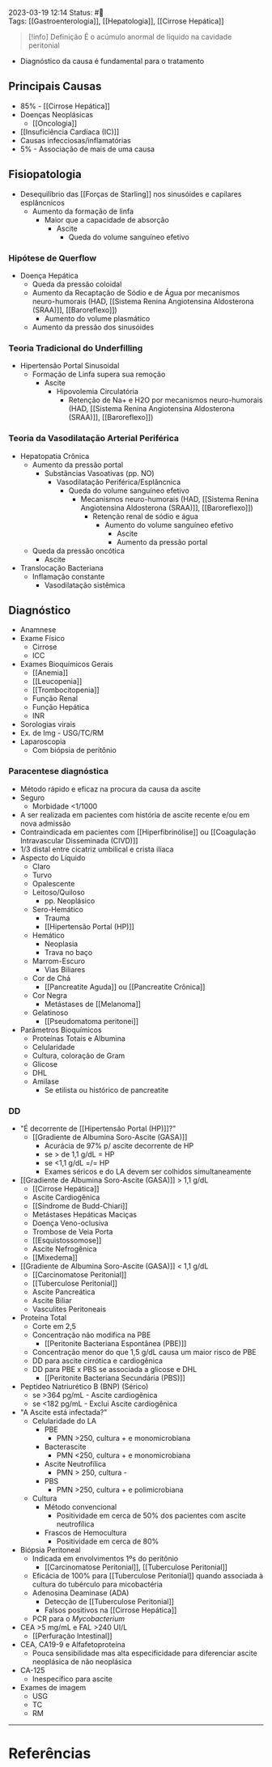 2023-03-19 12:14
Status: #🌱   
Tags: [[Gastroenterologia]], [[Hepatologia]], [[Cirrose Hepática]]
<br/>
>[!info] Definição
>É o acúmulo anormal de líquido na cavidade peritonial
- Diagnóstico da causa é fundamental para o tratamento
## Principais Causas
- 85% - [[Cirrose Hepática]]
- Doenças Neoplásicas
	- [[Oncologia]]
- [[Insuficiência Cardíaca (IC)]]
- Causas infecciosas/inflamatórias
- 5% - Associação de mais de uma causa
## Fisiopatologia
- Desequilíbrio das [[Forças de Starling]] nos sinusóides e capilares esplâncnicos
	- Aumento da formação de linfa
		- Maior que a capacidade de absorção
			- Ascite
				- Queda do volume sanguíneo efetivo
### Hipótese de Querflow
- Doença Hepática
	- Queda da pressão coloidal
	- Aumento da Recaptação de Sódio e de Água por mecanismos neuro-humorais (HAD, [[Sistema Renina Angiotensina Aldosterona (SRAA)]], [[Baroreflexo]])
		- Aumento do volume plasmático
	- Aumento da pressão dos sinusóides
### Teoria Tradicional do Underfilling
- Hipertensão Portal Sinusoidal
	- Formação de Linfa supera sua remoção
		- Ascite
			- Hipovolemia Circulatória
				- Retenção de Na+ e H2O por mecanismos neuro-humorais (HAD, [[Sistema Renina Angiotensina Aldosterona (SRAA)]], [[Baroreflexo]])
### Teoria da Vasodilatação Arterial Periférica
- Hepatopatia Crônica
	- Aumento da pressão portal
		- Substâncias Vasoativas (pp. NO)
			- Vasodilatação Periférica/Esplâncnica
				- Queda do volume sanguíneo efetivo
					- Mecanismos neuro-humorais (HAD, [[Sistema Renina Angiotensina Aldosterona (SRAA)]], [[Baroreflexo]])
						- Retenção renal de sódio e água
							- Aumento do volume sanguíneo efetivo
								- Ascite
								- Aumento da pressão portal
	- Queda da pressão oncótica
		- Ascite
- Translocação Bacteriana
	- Inflamação constante
		- Vasodilatação sistêmica
## Diagnóstico
- Anamnese
- Exame Físico
	- Cirrose
	- ICC
- Exames Bioquímicos Gerais
	- [[Anemia]]
	- [[Leucopenia]]
	- [[Trombocitopenia]]
	- Função Renal
	- Função Hepática
	- INR
- Sorologias virais
- Ex. de Img - USG/TC/RM
- Laparoscopia 
	- Com biópsia de peritônio
### Paracentese diagnóstica
- Método rápido e eficaz na procura da causa da ascite 
- Seguro
	- Morbidade <1/1000
- A ser realizada em pacientes com história de ascite recente e/ou em nova admissão
- Contraindicada em pacientes com [[Hiperfibrinólise]] ou [[Coagulação Intravascular Disseminada (CIVD)]]
- 1/3 distal entre cicatriz umbilical e crista ilíaca
- Aspecto do Líquido
	- Claro
	- Turvo
	- Opalescente
	- Leitoso/Quiloso
		- pp. Neoplásico
	- Sero-Hemático
		- Trauma
		- [[Hipertensão Portal (HP)]]
	- Hemático
		- Neoplasia
		- Trava no baço
	- Marrom-Escuro
		- Vias Biliares
	- Cor de Chá
		- [[Pancreatite Aguda]] ou [[Pancreatite Crônica]]
	- Cor Negra
		- Metástases de [[Melanoma]]
	- Gelatinoso
		- [[Pseudomatoma peritonei]]
- Parâmetros Bioquímicos
	- Proteínas Totais e Albumina
	- Celularidade
	- Cultura, coloração de Gram
	- Glicose
	- DHL
	- Amilase
		- Se etilista ou histórico de pancreatite
### DD
- "É decorrente de [[Hipertensão Portal (HP)]]?"
	- [[Gradiente de Albumina Soro-Ascite (GASA)]]
		- Acurácia de 97% p/ ascite decorrente de HP
		- se > de 1,1 g/dL = HP
		- se <1,1 g/dL =/= HP
		- Exames séricos e do LA devem ser colhidos simultaneamente
- [[Gradiente de Albumina Soro-Ascite (GASA)]] > 1,1 g/dL
	- [[Cirrose Hepática]]
	- Ascite Cardiogênica
	- [[Síndrome de Budd-Chiari]]
	- Metástases Hepáticas Maciças
	- Doença Veno-oclusiva
	- Trombose de Veia Porta
	- [[Esquistossomose]]
	- Ascite Nefrogênica
	- [[Mixedema]]
- [[Gradiente de Albumina Soro-Ascite (GASA)]] < 1,1 g/dL
	- [[Carcinomatose Peritonial]]
	- [[Tuberculose Peritonial]]
	- Ascite Pancreática
	- Ascite Biliar
	- Vasculites Peritoneais
- Proteína Total 
	- Corte em 2,5
	- Concentração não modifica na PBE
		- [[Peritonite Bacteriana Espontânea (PBE)]]
	- Concentração menor do que 1,5 g/dL causa um maior risco de PBE
	- DD para ascite cirrótica e cardiogênica
	- DD para PBE x PBS se associada a glicose e DHL
		- [[Peritonite Bacteriana Secundária (PBS)]]
- Peptídeo Natriurético B (BNP) (Sérico)
	- se >364 pg/mL - Ascite cardiogênica
	- se <182 pg/mL - Exclui Ascite cardiogênica
- "A Ascite está infectada?"
	- Celularidade do LA
		- PBE
			- PMN >250, cultura + e monomicrobiana
		- Bacterascite
			- PMN <250, cultura + e monomicrobiana
		- Ascite Neutrofílica
			- PMN > 250, cultura -
		- PBS
			- PMN >250, cultura + e polimicrobiana
	- Cultura
		- Método convencional
			- Positividade em cerca de 50% dos pacientes com ascite neutrofílica
		- Frascos de Hemocultura
			- Positividade em cerca de 80%
- Biópsia Peritoneal
	- Indicada em envolvimentos 1ºs do peritônio
		- [[Carcinomatose Peritonial]], [[Tuberculose Peritonial]]
	- Eficácia de 100% para [[Tuberculose Peritonial]] quando associada à cultura do tubérculo para micobactéria
	- Adenosina Deaminase (ADA)
		- Detecção de [[Tuberculose Peritonial]]
		- Falsos positivos na [[Cirrose Hepática]]
	- PCR para o _Mycobacterium_
- CEA >5 mg/mL e FAL >240 UI/L
	- [[Perfuração Intestinal]]
- CEA, CA19-9 e Alfafetoproteína
	- Pouca sensibilidade mas alta especificidade para diferenciar ascite neoplásica de não neoplásica
- CA-125
	- Inespecífico para ascite
- Exames de imagem
	- USG
	- TC
	- RM
____
# Referências

